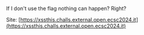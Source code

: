 If I don't use the flag nothing can happen? Right?

Site: [https://xssthis.challs.external.open.ecsc2024.it](https://xssthis.challs.external.open.ecsc2024.it)
